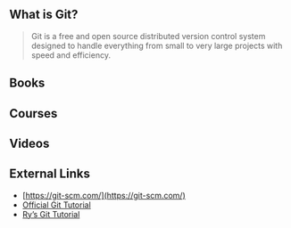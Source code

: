 ## What is Git?

> Git is a free and open source distributed version control system designed to handle everything from small to very large projects with speed and efficiency.

## Books

<div class="books" gid="1YLYc6_MPFlhhJKrFhMjDgFojYmryknjWu3ddExlde8w"></div>
<div class="clearfix"></div>

##  Courses

<div class="courses" gid="1e6113mRo6NRNPqN7ZoDcVWiVLez3YFeFbq7xq6eSxvE"></div>
<div class="clearfix"></div>

##  Videos

<div class="videos" gid="1ElGyxh5dgNVJSVMxF3gNUtyAHd8j98XPx_pP8svdCs4"></div>
<div class="clearfix"></div>

##  External Links

* [https://git-scm.com/](https://git-scm.com/)
* [Official Git Tutorial](https://git-scm.com/docs/gittutorial)
* [Ry’s Git Tutorial](http://rypress.com/tutorials/git/index)